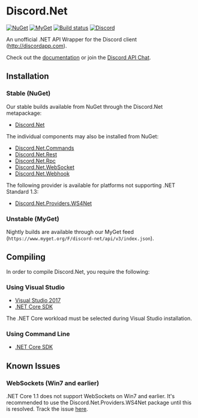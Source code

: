 # Discord.Net
[![NuGet](https://img.shields.io/nuget/vpre/Discord.Net.svg?maxAge=2592000?style=plastic)](https://www.nuget.org/packages/Discord.Net)
[![MyGet](https://img.shields.io/myget/discord-net/vpre/Discord.Net.svg)](https://www.myget.org/feed/Packages/discord-net) 
[![Build status](https://ci.appveyor.com/api/projects/status/5sb7n8a09w9clute/branch/dev?svg=true)](https://ci.appveyor.com/project/RogueException/discord-net/branch/dev)
[![Discord](https://discordapp.com/api/guilds/81384788765712384/widget.png)](https://discord.gg/0SBTUU1wZTVjAMPx)

An unofficial .NET API Wrapper for the Discord client (http://discordapp.com).

Check out the [documentation](https://discord.foxbot.me/docs/) or join the [Discord API Chat](https://discord.gg/0SBTUU1wZTVjAMPx).

## Installation 
### Stable (NuGet)
Our stable builds available from NuGet through the Discord.Net metapackage:
- [Discord.Net](https://www.nuget.org/packages/Discord.Net/)

The individual components may also be installed from NuGet:
- [Discord.Net.Commands](https://www.nuget.org/packages/Discord.Net.Commands/)
- [Discord.Net.Rest](https://www.nuget.org/packages/Discord.Net.Rest/)
- [Discord.Net.Rpc](https://www.nuget.org/packages/Discord.Net.Rpc/)
- [Discord.Net.WebSocket](https://www.nuget.org/packages/Discord.Net.WebSocket/)
- [Discord.Net.Webhook](https://www.nuget.org/packages/Discord.Net.Webhook/)

The following provider is available for platforms not supporting .NET Standard 1.3:
- [Discord.Net.Providers.WS4Net](https://www.nuget.org/packages/Discord.Net.Providers.WS4Net/)

### Unstable (MyGet)
Nightly builds are available through our MyGet feed (`https://www.myget.org/F/discord-net/api/v3/index.json`).

## Compiling
In order to compile Discord.Net, you require the following:

### Using Visual Studio
- [Visual Studio 2017](https://www.microsoft.com/net/core#windowsvs2017)
- [.NET Core SDK](https://www.microsoft.com/net/download/core)

The .NET Core workload must be selected during Visual Studio installation.

### Using Command Line
- [.NET Core SDK](https://www.microsoft.com/net/download/core)

## Known Issues

### WebSockets (Win7 and earlier)
.NET Core 1.1 does not support WebSockets on Win7 and earlier. It's recommended to use the Discord.Net.Providers.WS4Net package until this is resolved.
Track the issue [here](https://github.com/dotnet/corefx/issues/9503).
